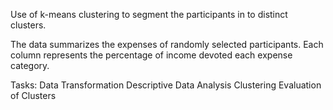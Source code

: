 Use of k-means clustering to segment the participants in to distinct clusters.

The data summarizes the expenses of randomly selected participants. Each column represents the percentage of income devoted each expense category.

Tasks:
Data Transformation
Descriptive Data Analysis
Clustering
Evaluation of Clusters
